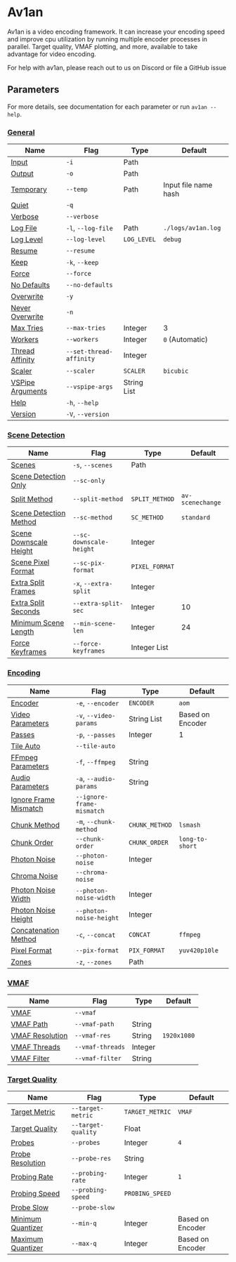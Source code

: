 # Av1an

Av1an is a video encoding framework.
It can increase your encoding speed and improve cpu utilization by running multiple encoder processes in parallel.
Target quality, VMAF plotting, and more, available to take advantage for video encoding.

For help with av1an, please reach out to us on Discord or file a GitHub issue

## Parameters

For more details, see documentation for each parameter or run `av1an --help`.

### [General](./Cli/general.md)

Name | Flag | Type | Default
--- | --- | --- | ---
[Input](./Cli/general.md#input--i) | `-i` | Path
[Output](./Cli/general.md#output--o) | `-o` | Path
[Temporary](./Cli/general.md#temporary---temp) | `--temp` | Path | Input file name hash
[Quiet](./Cli/general.md#quiet--q---quiet) | `-q` | 
[Verbose](./Cli/general.md#verbose---verbose) | `--verbose` | 
[Log File](./Cli/general.md#log-file--l---log-file) | `-l`, `--log-file` | Path | `./logs/av1an.log`
[Log Level](./Cli/general.md#log-level---log-level) | `--log-level` | `LOG_LEVEL` | `debug`
[Resume](./Cli/general.md#resume---resume) | `--resume` | 
[Keep](./Cli/general.md#keep--k---keep) | `-k`, `--keep` | 
[Force](./Cli/general.md#force---force) | `--force` | 
[No Defaults](./Cli/general.md#no-defaults---no-defaults) | `--no-defaults` | 
[Overwrite](./Cli/general.md#overwrite--y) | `-y` | 
[Never Overwrite](./Cli/general.md#never-overwrite--n) | `-n` | 
[Max Tries](./Cli/general.md#max-tries---max-tries) | `--max-tries` | Integer | 3
[Workers](./Cli/general.md#workers---workers) | `--workers` | Integer | `0` (Automatic)
[Thread Affinity](./Cli/general.md#thread-affinity---set-thread-affinity) | `--set-thread-affinity` | Integer | 
[Scaler](./Cli/general.md#scaler---scaler) | `--scaler` | `SCALER` | `bicubic`
[VSPipe Arguments](./Cli/general.md#vspipe-arguments---vspipe-args) | `--vspipe-args` | String List | 
[Help](./Cli/general.md#help--h---help) | `-h`, `--help` | 
[Version](./Cli/general.md#version--v---version) | `-V`, `--version` | 

### [Scene Detection](./Cli/scene_detection.md)

Name | Flag | Type | Default
--- | --- | --- | ---
[Scenes](./Cli/scene_detection.md#scenes--s---scenes) | `-s`, `--scenes` | Path | 
[Scene Detection Only](./Cli/scene_detection.md#scene-detection-only---sc-only) | `--sc-only` | 
[Split Method](./Cli/scene_detection.md#split-method---split-method) | `--split-method` | `SPLIT_METHOD` | `av-scenechange`
[Scene Detection Method](./Cli/scene_detection.md#scene-detection-method---sc-method) | `--sc-method` | `SC_METHOD` | `standard`
[Scene Downscale Height](./Cli/scene_detection.md#scene-downscale-height---sc-downscale-height) | `--sc-downscale-height` | Integer | 
[Scene Pixel Format](./Cli/scene_detection.md#scene-pixel-format---sc-pix-format) | `--sc-pix-format` | `PIXEL_FORMAT` | 
[Extra Split Frames](./Cli/scene_detection.md#extra-split-frames--x---extra-split) | `-x`, `--extra-split` | Integer | 
[Extra Split Seconds](./Cli/scene_detection.md#extra-split-seconds---extra-split-sec) | `--extra-split-sec` | Integer | 10
[Minimum Scene Length](./Cli/scene_detection.md#minimum-scene-length---min-scene-len) | `--min-scene-len` | Integer | 24
[Force Keyframes](./Cli/scene_detection.md#force-keyframes---force-keyframes) | `--force-keyframes` | Integer List

### [Encoding](./Cli/encoding.md)

Name | Flag | Type | Default
--- | --- | --- | ---
[Encoder](./Cli/encoding.md#encoder--e---encoder) | `-e`, `--encoder` | `ENCODER` | `aom`
[Video Parameters](./Cli/encoding.md#video-parameters--v---video-params) | `-v`, `--video-params` | String List | Based on Encoder
[Passes](./Cli/encoding.md#passes--p---passes) | `-p`, `--passes` | Integer | 1
[Tile Auto](./Cli/encoding.md#tile-auto---tile-auto) | `--tile-auto` || 
[FFmpeg Parameters](./Cli/encoding.md#ffmpeg-filter-arguments--f---ffmpeg) | `-f`, `--ffmpeg` | String |
[Audio Parameters](./Cli/encoding.md#audio-parameters--a---audio-params) | `-a`, `--audio-params` | String |
[Ignore Frame Mismatch](./Cli/encoding.md#ignore-frame-mismatch---ignore-frame-mismatch) | `--ignore-frame-mismatch` | 
[Chunk Method](./Cli/encoding.md#chunk-method--m---chunk-method) | `-m`, `--chunk-method` | `CHUNK_METHOD` | `lsmash`
[Chunk Order](./Cli/encoding.md#chunk-order---chunk-order) | `--chunk-order` | `CHUNK_ORDER` | `long-to-short`
[Photon Noise](./Cli/encoding.md#photon-noise---photon-noise) | `--photon-noise` | Integer |
[Chroma Noise](./Cli/encoding.md#chroma-noise---chroma-noise) | `--chroma-noise` || 
[Photon Noise Width](./Cli/encoding.md#photon-noise-width---photon-noise-width) |`--photon-noise-width` | Integer |
[Photon Noise Height](./Cli/encoding.md#photon-noise-height---photon-noise-height) | `--photon-noise-height` | Integer |
[Concatenation Method](./Cli/encoding.md#concatenation-method--c---concat) | `-c`, `--concat` | `CONCAT` | `ffmpeg`
[Pixel Format](./Cli/encoding.md#pixel-format---pix-format) | `--pix-format` | `PIX_FORMAT` | `yuv420p10le`
[Zones](./Cli/encoding.md#zones---zones) | `-z`, `--zones` | Path | 

### [VMAF](./Cli/vmaf.md)

Name | Flag | Type | Default
--- | --- | --- | ---
[VMAF](./Cli/vmaf.md#vmaf---vmaf) | `--vmaf` || 
[VMAF Path](./Cli/vmaf.md#vmaf-path---vmaf-path) | `--vmaf-path` | String | 
[VMAF Resolution](./Cli/vmaf.md#vmaf-resolution---vmaf-res) | `--vmaf-res` | String | `1920x1080`
[VMAF Threads](./Cli/vmaf.md#vmaf-threads---vmaf-threads) | `--vmaf-threads` | Integer | 
[VMAF Filter](./Cli/vmaf.md#vmaf-filter---vmaf-filter) | `--vmaf-filter` | String | 

### [Target Quality](./Cli/target_quality.md)

Name | Flag | Type | Default
--- | --- | --- | ---
[Target Metric](./Cli/target_quality.md#target-metric---target-metric) | `--target-metric` | `TARGET_METRIC` | `VMAF`
[Target Quality](./Cli/target_quality.md#target-quality---target-quality) | `--target-quality` | Float | 
[Probes](./Cli/target_quality.md#probes---probes) | `--probes` | Integer | `4`
[Probe Resolution](./Cli/target_quality.md#probe-resolution---probe-res) | `--probe-res` | String |
[Probing Rate](./Cli/target_quality.md#probing-rate---probing-rate) | `--probing-rate` | Integer | `1`
[Probing Speed](./Cli/target_quality.md#probing-speed---probing-speed) | `--probing-speed` | `PROBING_SPEED` |
[Probe Slow](./Cli/target_quality.md#probe-slow---probe-slow) | `--probe-slow` || 
[Minimum Quantizer](./Cli/target_quality.md#minimum-quantizer---min-q) | `--min-q` | Integer | Based on Encoder
[Maximum Quantizer](./Cli/target_quality.md#maximum-quantizer---max-q) | `--max-q` | Integer | Based on Encoder